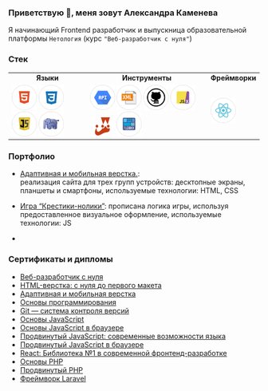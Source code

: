 ### Приветствую 👋, меня зовут Александра Каменева

Я начинающий Frontend разработчик и выпускница образовательной платформы `Нетология` (курс `"Веб-разработчик с нуля"`)

### Стек

<table >
 <tr> <td > <div align="center"><b>Языки</b></div> </td> <td> <div align="center"><b>Инструменты<b/></div> </td> <td> <div align="center"><b>Фреймворки<b/></div> </td> </tr>
 <tr> <td> <div>   <img src="https://github.com/AlexandraKam/AlexandraKam/blob/main/icons/tools_HTML5_color.png" title="HTML5" alt="HTML5" width="50" height="50"/> 
<img src="https://github.com/AlexandraKam/AlexandraKam/blob/main/icons/tools_CSS3_color.png" title="CSS3" alt="CSS3" width="50" height="50"/> <img src="https://github.com/AlexandraKam/AlexandraKam/blob/main/icons/tools_JavaScript_color.png" title="JavaScript" alt="JavaScript" width="50" height="50"/> <img src="https://github.com/AlexandraKam/AlexandraKam/blob/main/icons/tools_PHP_color.png" title="PHP" alt="PHP" width="50" height="50"/>
</div>  </td>  <td> <div>  
<img src="https://github.com/AlexandraKam/AlexandraKam/blob/main/icons/tools_API_color.png" title="API" alt="API" width="50" height="50"/> 
<img src="https://github.com/AlexandraKam/AlexandraKam/blob/main/icons/tools__XML_color.png" title="XML" alt="XML" width="50" height="50"/> 
<img src="https://github.com/AlexandraKam/AlexandraKam/blob/main/icons/tools_GitHub_color.png" title="GitHub" alt="GitHub" width="50" height="50"/> 
<img src="https://github.com/AlexandraKam/AlexandraKam/blob/main/icons/tools_JSX_color.png" title="JSX" alt="JSX" width="50" height="50"/> 
<img src="https://github.com/AlexandraKam/AlexandraKam/blob/main/icons/jest-logo.png" title="Jest" alt="Jest" width="50" height="40"/>
<img src="https://github.com/AlexandraKam/AlexandraKam/blob/main/icons/tools_Flexbox_color.png" title="Flexbox" alt="Flexbox" width="50" height="50"/>
</div>  </td> 
 <td> <div> <img src="https://github.com/AlexandraKam/AlexandraKam/blob/main/icons/tools_React_color.png" title="React" alt="React" width="50" height="50"/>
</div>  </td> 
</tr>
</table>

### Портфолио

* [Адаптивная и мобильная верстка.](https://daritat.github.io/diplom/):    
реализация сайта для трех групп устройств: десктопные экраны, планшеты и смартфоны,
используемые технологии: HTML, CSS

* [Игра “Крестики-нолики”](https://replit.com/@Kameneva/Diplom-startovyi-kod):
прописана логика игры, используя предоставленное визуальное оформление,
используемые технологии: JS

* 


### Сертификаты и дипломы

* [Веб-разработчик с нуля](https://github.com/AlexandraKam/AlexandraKam/blob/main/certificates/certificate.pdf)
* [HTML-верстка: с нуля до первого макета](https://github.com/AlexandraKam/AlexandraKam/blob/main/certificates/certificate%20(1).pdf)
* [Адаптивная и мобильная верстка](https://github.com/AlexandraKam/AlexandraKam/blob/main/certificates/certificate%20(2).pdf)
* [Основы программирования](https://github.com/AlexandraKam/AlexandraKam/blob/main/certificates/certificate%20(3).pdf)
* [Git — система контроля версий](https://github.com/AlexandraKam/AlexandraKam/blob/main/certificates/certificate%20(4).pdf)
* [Основы JavaScript](https://github.com/AlexandraKam/AlexandraKam/blob/main/certificates/certificate%20(5).pdf)
* [Основы JavaScript в браузере](https://github.com/AlexandraKam/AlexandraKam/blob/main/certificates/certificate%20(6).pdf)
* [Продвинутый JavaScript: современные возможности языка](https://github.com/AlexandraKam/AlexandraKam/blob/main/certificates/certificate%20(7).pdf)
* [Продвинутый JavaScript в браузере](https://github.com/AlexandraKam/AlexandraKam/blob/main/certificates/certificate%20(8).pdf)
* [React: Библиотека №1 в современной фронтенд-разработке](https://github.com/AlexandraKam/AlexandraKam/blob/main/certificates/certificate%20(9).pdf)
* [Основы PHP](https://github.com/AlexandraKam/AlexandraKam/blob/main/certificates/certificate%20(10).pdf)
* [Продвинутый PHP](https://github.com/AlexandraKam/AlexandraKam/blob/main/certificates/certificate%20(11).pdf)
* [Фреймворк Laravel](https://github.com/AlexandraKam/AlexandraKam/blob/main/certificates/certificate%20(12).pdf)

<!--
**AlexandraKam/AlexandraKam** is a ✨ _special_ ✨ repository because its `README.md` (this file) appears on your GitHub profile.

Here are some ideas to get you started:

- 🔭 I’m currently working on ...
- 🌱 I’m currently learning ...
- 👯 I’m looking to collaborate on ...
- 🤔 I’m looking for help with ...
- 💬 Ask me about ...
- 📫 How to reach me: ...
- 😄 Pronouns: ...
- ⚡ Fun fact: ...
-->
